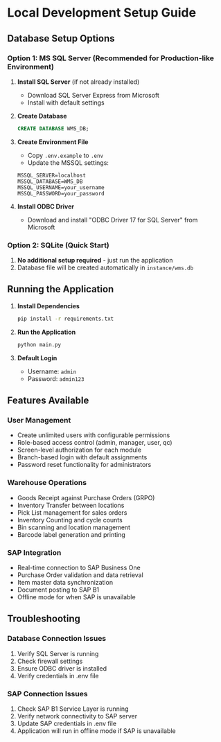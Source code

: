 # Local Development Setup Guide

## Database Setup Options

### Option 1: MS SQL Server (Recommended for Production-like Environment)

1. **Install SQL Server** (if not already installed)
   - Download SQL Server Express from Microsoft
   - Install with default settings

2. **Create Database**
   ```sql
   CREATE DATABASE WMS_DB;
   ```

3. **Create Environment File**
   - Copy `.env.example` to `.env`
   - Update the MSSQL settings:
   ```
   MSSQL_SERVER=localhost
   MSSQL_DATABASE=WMS_DB
   MSSQL_USERNAME=your_username
   MSSQL_PASSWORD=your_password
   ```

4. **Install ODBC Driver**
   - Download and install "ODBC Driver 17 for SQL Server" from Microsoft

### Option 2: SQLite (Quick Start)

1. **No additional setup required** - just run the application
2. Database file will be created automatically in `instance/wms.db`

## Running the Application

1. **Install Dependencies**
   ```bash
   pip install -r requirements.txt
   ```

2. **Run the Application**
   ```bash
   python main.py
   ```

3. **Default Login**
   - Username: `admin`
   - Password: `admin123`

## Features Available

### User Management
- Create unlimited users with configurable permissions
- Role-based access control (admin, manager, user, qc)
- Screen-level authorization for each module
- Branch-based login with default assignments
- Password reset functionality for administrators

### Warehouse Operations
- Goods Receipt against Purchase Orders (GRPO)
- Inventory Transfer between locations
- Pick List management for sales orders
- Inventory Counting and cycle counts
- Bin scanning and location management
- Barcode label generation and printing

### SAP Integration
- Real-time connection to SAP Business One
- Purchase Order validation and data retrieval
- Item master data synchronization
- Document posting to SAP B1
- Offline mode for when SAP is unavailable

## Troubleshooting

### Database Connection Issues
1. Verify SQL Server is running
2. Check firewall settings
3. Ensure ODBC driver is installed
4. Verify credentials in .env file

### SAP Connection Issues
1. Check SAP B1 Service Layer is running
2. Verify network connectivity to SAP server
3. Update SAP credentials in .env file
4. Application will run in offline mode if SAP is unavailable